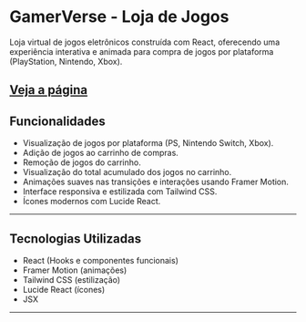 # GamerVerse - Loja de Jogos

Loja virtual de jogos eletrônicos construída com React, oferecendo uma experiência interativa e animada para compra de jogos por plataforma (PlayStation, Nintendo, Xbox).

[Veja a página](https://desenvolvimento15.github.io/gamerverse/)
---

## Funcionalidades

- Visualização de jogos por plataforma (PS, Nintendo Switch, Xbox).
- Adição de jogos ao carrinho de compras.
- Remoção de jogos do carrinho.
- Visualização do total acumulado dos jogos no carrinho.
- Animações suaves nas transições e interações usando Framer Motion.
- Interface responsiva e estilizada com Tailwind CSS.
- Ícones modernos com Lucide React.

---

## Tecnologias Utilizadas

- React (Hooks e componentes funcionais)
- Framer Motion (animações)
- Tailwind CSS (estilização)
- Lucide React (ícones)
- JSX

---
